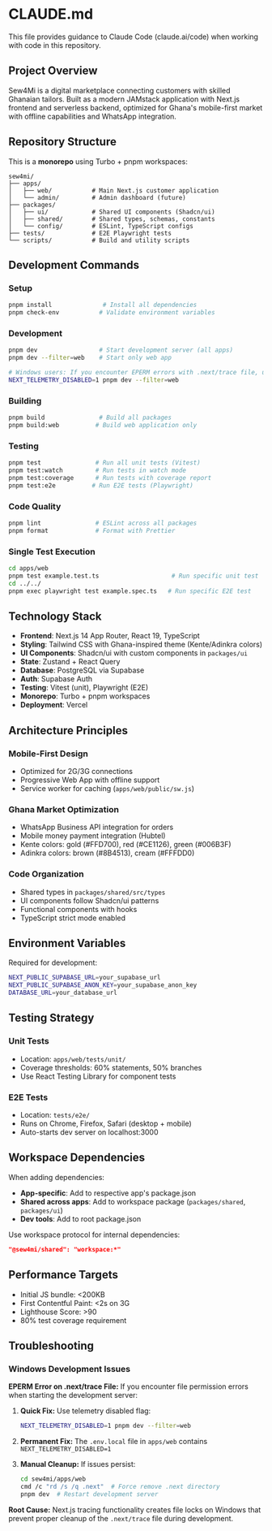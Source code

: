 # CLAUDE.md

This file provides guidance to Claude Code (claude.ai/code) when working with code in this repository.

## Project Overview

Sew4Mi is a digital marketplace connecting customers with skilled Ghanaian tailors. Built as a modern JAMstack application with Next.js frontend and serverless backend, optimized for Ghana's mobile-first market with offline capabilities and WhatsApp integration.

## Repository Structure

This is a **monorepo** using Turbo + pnpm workspaces:

```
sew4mi/
├── apps/
│   ├── web/           # Main Next.js customer application  
│   └── admin/         # Admin dashboard (future)
├── packages/
│   ├── ui/            # Shared UI components (Shadcn/ui)
│   ├── shared/        # Shared types, schemas, constants
│   └── config/        # ESLint, TypeScript configs
├── tests/             # E2E Playwright tests
└── scripts/           # Build and utility scripts
```

## Development Commands

### Setup
```bash
pnpm install              # Install all dependencies
pnpm check-env           # Validate environment variables
```

### Development
```bash
pnpm dev                 # Start development server (all apps)
pnpm dev --filter=web    # Start only web app

# Windows users: If you encounter EPERM errors with .next/trace file, use:
NEXT_TELEMETRY_DISABLED=1 pnpm dev --filter=web
```

### Building
```bash
pnpm build               # Build all packages
pnpm build:web          # Build web application only
```

### Testing
```bash
pnpm test               # Run all unit tests (Vitest)
pnpm test:watch         # Run tests in watch mode
pnpm test:coverage      # Run tests with coverage report
pnpm test:e2e          # Run E2E tests (Playwright)
```

### Code Quality
```bash
pnpm lint               # ESLint across all packages
pnpm format             # Format with Prettier
```

### Single Test Execution
```bash
cd apps/web
pnpm test example.test.ts                    # Run specific unit test
cd ../../
pnpm exec playwright test example.spec.ts   # Run specific E2E test
```

## Technology Stack

- **Frontend**: Next.js 14 App Router, React 19, TypeScript
- **Styling**: Tailwind CSS with Ghana-inspired theme (Kente/Adinkra colors)
- **UI Components**: Shadcn/ui with custom components in `packages/ui`
- **State**: Zustand + React Query
- **Database**: PostgreSQL via Supabase
- **Auth**: Supabase Auth
- **Testing**: Vitest (unit), Playwright (E2E)
- **Monorepo**: Turbo + pnpm workspaces
- **Deployment**: Vercel

## Architecture Principles

### Mobile-First Design
- Optimized for 2G/3G connections
- Progressive Web App with offline support
- Service worker for caching (`apps/web/public/sw.js`)

### Ghana Market Optimization  
- WhatsApp Business API integration for orders
- Mobile money payment integration (Hubtel)
- Kente colors: gold (#FFD700), red (#CE1126), green (#006B3F)
- Adinkra colors: brown (#8B4513), cream (#FFFDD0)

### Code Organization
- Shared types in `packages/shared/src/types`
- UI components follow Shadcn/ui patterns
- Functional components with hooks
- TypeScript strict mode enabled

## Environment Variables

Required for development:
```bash
NEXT_PUBLIC_SUPABASE_URL=your_supabase_url
NEXT_PUBLIC_SUPABASE_ANON_KEY=your_supabase_anon_key  
DATABASE_URL=your_database_url
```

## Testing Strategy

### Unit Tests
- Location: `apps/web/tests/unit/`
- Coverage thresholds: 60% statements, 50% branches
- Use React Testing Library for component tests

### E2E Tests
- Location: `tests/e2e/`
- Runs on Chrome, Firefox, Safari (desktop + mobile)
- Auto-starts dev server on localhost:3000

## Workspace Dependencies

When adding dependencies:
- **App-specific**: Add to respective app's package.json
- **Shared across apps**: Add to workspace package (`packages/shared`, `packages/ui`)
- **Dev tools**: Add to root package.json

Use workspace protocol for internal dependencies:
```json
"@sew4mi/shared": "workspace:*"
```

## Performance Targets

- Initial JS bundle: <200KB
- First Contentful Paint: <2s on 3G  
- Lighthouse Score: >90
- 80% test coverage requirement

## Troubleshooting

### Windows Development Issues

**EPERM Error on .next/trace File:**
If you encounter file permission errors when starting the development server:

1. **Quick Fix:** Use telemetry disabled flag:
   ```bash
   NEXT_TELEMETRY_DISABLED=1 pnpm dev --filter=web
   ```

2. **Permanent Fix:** The `.env.local` file in `apps/web` contains `NEXT_TELEMETRY_DISABLED=1`

3. **Manual Cleanup:** If issues persist:
   ```bash
   cd sew4mi/apps/web
   cmd /c "rd /s /q .next"  # Force remove .next directory
   pnpm dev  # Restart development server
   ```

**Root Cause:** Next.js tracing functionality creates file locks on Windows that prevent proper cleanup of the `.next/trace` file during development.
